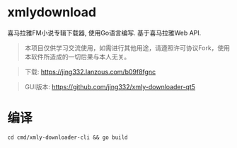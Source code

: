 # xmlydownload
喜马拉雅FM小说专辑下载器, 使用Go语言编写. 基于喜马拉雅Web API.

> 本项目仅供学习交流使用，如需进行其他用途，请遵照许可协议Fork，使用本软件所造成的一切后果与本人无关。

> 下载: https://jing332.lanzous.com/b09f8fgnc

> GUI版本: https://github.com/jing332/xmly-downloader-qt5

# 编译

`cd cmd/xmly-downloader-cli && go build`
